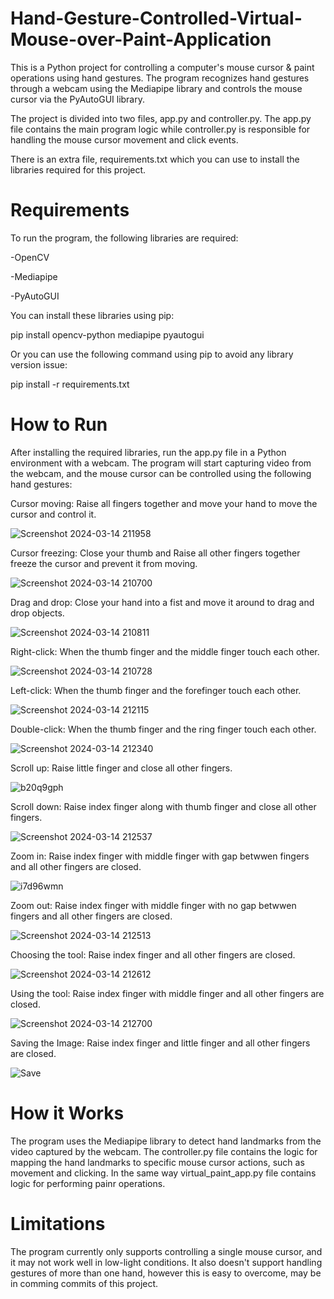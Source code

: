 # Hand-Gesture-Controlled-Virtual-Mouse-over-Paint-Application
This is a Python project for controlling a computer's mouse cursor & paint operations using hand gestures. The program recognizes hand gestures through a webcam using the Mediapipe library and controls the mouse cursor via the PyAutoGUI library.

The project is divided into two files, app.py and controller.py. The app.py file contains the main program logic while controller.py is responsible for handling the mouse cursor movement and click events.

There is an extra file, requirements.txt which you can use to install the libraries required for this project.

 # Requirements
 To run the program, the following libraries are required:

-OpenCV

-Mediapipe

-PyAutoGUI


You can install these libraries using pip:

pip install opencv-python mediapipe pyautogui

Or you can use the following command using pip to avoid any library version issue:

pip install -r requirements.txt


# How to Run
After installing the required libraries, run the app.py file in a Python environment with a webcam. The program will start capturing video from the webcam, and the mouse cursor can be controlled using the following hand gestures:

Cursor moving: Raise all fingers together and move your hand to move the cursor and control it.

![Screenshot 2024-03-14 211958](https://github.com/MTanmaye/Hand-Gesture-Controlled-Virtual-Mouse-over-Paint-Application/assets/114095621/459d332e-404f-4a9a-bb37-d34320fef6dd)



Cursor freezing: Close your thumb and Raise all other fingers together freeze the cursor and prevent it from moving.

![Screenshot 2024-03-14 210700](https://github.com/MTanmaye/Hand-Gesture-Controlled-Virtual-Mouse-over-Paint-Application/assets/114095621/5fc382b3-c77f-46ff-a414-d322491611a2)


Drag and drop: Close your hand into a fist and move it around to drag and drop objects.

![Screenshot 2024-03-14 210811](https://github.com/MTanmaye/Hand-Gesture-Controlled-Virtual-Mouse-over-Paint-Application/assets/114095621/fe06ae91-15e4-45b6-97bb-2bcece1b26e2)


Right-click: When the thumb finger and the middle finger touch each other.

![Screenshot 2024-03-14 210728](https://github.com/MTanmaye/Hand-Gesture-Controlled-Virtual-Mouse-over-Paint-Application/assets/114095621/26728136-a45d-4972-9e4a-128312c0d1f6)


Left-click: When the thumb finger and the forefinger touch each other.

![Screenshot 2024-03-14 212115](https://github.com/MTanmaye/Hand-Gesture-Controlled-Virtual-Mouse-over-Paint-Application/assets/114095621/06dd5efa-9dc8-499b-a874-5fa956d3c2d4)


Double-click: When the thumb finger and the ring finger touch each other.

![Screenshot 2024-03-14 212340](https://github.com/MTanmaye/Hand-Gesture-Controlled-Virtual-Mouse-over-Paint-Application/assets/114095621/11d5f6fc-56f8-470e-ab5c-e6af560da8d5)


Scroll up: Raise little finger and close all other fingers.

![b20q9gph](https://github.com/MTanmaye/Hand-Gesture-Controlled-Virtual-Mouse-over-Paint-Application/assets/114095621/232f6130-f343-43a3-afb3-fb4cbeff0a3a)

Scroll down: Raise index finger along with thumb finger and close all other fingers.

 ![Screenshot 2024-03-14 212537](https://github.com/MTanmaye/Hand-Gesture-Controlled-Virtual-Mouse-over-Paint-Application/assets/114095621/7f6abc35-0c87-474e-a374-78a59a88022e)

Zoom in: Raise index finger with middle finger with gap betwwen fingers and all other fingers are closed.

![i7d96wmn](https://github.com/MTanmaye/Hand-Gesture-Controlled-Virtual-Mouse-over-Paint-Application/assets/114095621/433f030b-40f2-471f-8547-cb64bc00840e)


Zoom out: Raise index finger with middle finger with no gap betwwen fingers and all other fingers are closed.

![Screenshot 2024-03-14 212513](https://github.com/MTanmaye/Hand-Gesture-Controlled-Virtual-Mouse-over-Paint-Application/assets/114095621/eb0cce49-8c92-4882-a2e6-86e4226b4f6a)

 Choosing the tool: Raise index finger and all other fingers are closed.

![Screenshot 2024-03-14 212612](https://github.com/MTanmaye/Hand-Gesture-Controlled-Virtual-Mouse-over-Paint-Application/assets/114095621/7658146a-ade8-4e53-a532-a29e149394ca)

 
Using the tool: Raise index finger with middle finger and all other fingers are closed.

![Screenshot 2024-03-14 212700](https://github.com/MTanmaye/Hand-Gesture-Controlled-Virtual-Mouse-over-Paint-Application/assets/114095621/96ec2cc5-4129-4990-9e7c-58a23dcaf212)


Saving the Image: Raise index finger and little finger and all other fingers are closed.

![Save](https://github.com/MTanmaye/Hand-Gesture-Controlled-Virtual-Mouse-over-Paint-Application/assets/114095621/8ea7bb79-6d03-4b96-b62c-7973a549b4a3)

# How it Works
The program uses the Mediapipe library to detect hand landmarks from the video captured by the webcam. The controller.py file contains the logic for mapping the hand landmarks to specific mouse cursor actions, such as movement and clicking. In the same way virtual_paint_app.py file contains logic for performing painr operations.

# Limitations
The program currently only supports controlling a single mouse cursor, and it may not work well in low-light conditions. It also doesn't support handling gestures of more than one hand, however this is easy to overcome, may be in comming commits of this project.


